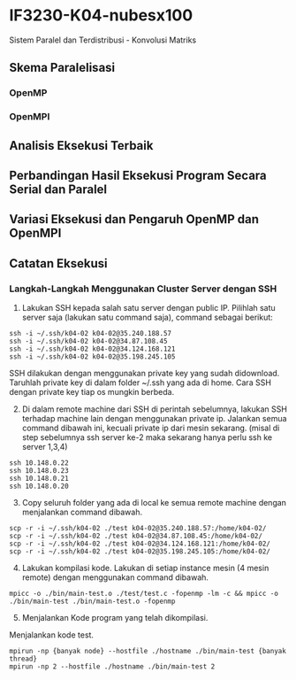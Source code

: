 # IF3230-K04-nubesx100

Sistem Paralel dan Terdistribusi - Konvolusi Matriks

## Skema Paralelisasi

### OpenMP

### OpenMPI

## Analisis Eksekusi Terbaik

## Perbandingan Hasil Eksekusi Program Secara Serial dan Paralel

## Variasi Eksekusi dan Pengaruh OpenMP dan OpenMPI

## Catatan Eksekusi

### Langkah-Langkah Menggunakan Cluster Server dengan SSH

1. Lakukan SSH kepada salah satu server dengan public IP. Pilihlah satu server saja (lakukan satu command saja), command sebagai berikut:

```
ssh -i ~/.ssh/k04-02 k04-02@35.240.188.57
ssh -i ~/.ssh/k04-02 k04-02@34.87.108.45
ssh -i ~/.ssh/k04-02 k04-02@34.124.168.121
ssh -i ~/.ssh/k04-02 k04-02@35.198.245.105
```

SSH dilakukan dengan menggunakan private key yang sudah didownload. Taruhlah private key di dalam folder ~/.ssh yang ada di home. Cara SSH dengan private key tiap os mungkin berbeda.

2. Di dalam remote machine dari SSH di perintah sebelumnya, lakukan SSH terhadap machine lain dengan menggunakan private ip. Jalankan semua command dibawah ini, kecuali private ip dari mesin sekarang. (misal di step sebelumnya ssh server ke-2 maka sekarang hanya perlu ssh ke server 1,3,4)

```
ssh 10.148.0.22
ssh 10.148.0.23
ssh 10.148.0.21
ssh 10.148.0.20

```

3. Copy seluruh folder yang ada di local ke semua remote machine dengan menjalankan command dibawah.

```
scp -r -i ~/.ssh/k04-02 ./test k04-02@35.240.188.57:/home/k04-02/
scp -r -i ~/.ssh/k04-02 ./test k04-02@34.87.108.45:/home/k04-02/
scp -r -i ~/.ssh/k04-02 ./test k04-02@34.124.168.121:/home/k04-02/
scp -r -i ~/.ssh/k04-02 ./test k04-02@35.198.245.105:/home/k04-02/
```

4. Lakukan kompilasi kode. Lakukan di setiap instance mesin (4 mesin remote) dengan menggunakan command dibawah.

```
mpicc -o ./bin/main-test.o ./test/test.c -fopenmp -lm -c && mpicc -o ./bin/main-test ./bin/main-test.o -fopenmp
```

5. Menjalankan Kode program yang telah dikompilasi.

Menjalankan kode test.

```
mpirun -np {banyak node} --hostfile ./hostname ./bin/main-test {banyak thread}
mpirun -np 2 --hostfile ./hostname ./bin/main-test 2
```
